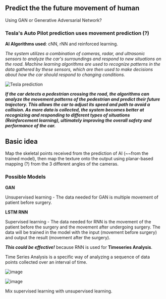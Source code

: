 ## Predict the the future movement of human

Using GAN or Generative Adversarial Network?

### Tesla's Auto Pilot prediction uses movement prediction (?)

**AI Algorithms used**: cNN, rNN and reinforced learning.

_The system utilizes a combination of cameras, radar, and ultrasonic sensors to analyze the car's surroundings and respond to new situations on the road. Machine learning algorithms are used to recognize patterns in the data gathered by these sensors, which are then used to make decisions about how the car should respond to changing conditions._

![Tesla prediction](https://media.cnn.com/api/v1/images/stellar/prod/190419145230-01-tesla-autopilot.jpg?q=w_1110,c_fill/f_webp)

***If the car detects a pedestrian crossing the road, the algorithms can analyze the movement patterns of the pedestrian and predict their future trajectory. This allows the car to adjust its speed and path to avoid a collision. As more data is collected, the system becomes better at recognizing and responding to different types of situations (Reinforcement learning), ultimately improving the overall safety and performance of the car.***

## Basic idea

Map the skeletal points received from the prediction of AI (~~from the trained model), then map the texture onto the output using planar-based mapping (?) from the 3 different angles of the cameras.

### Possible Models

**GAN**

Unsupervised learning - The data needed for GAN is multiple movement of patient before surgery.

**LSTM RNN**

Supervised learning - The data needed for RNN is the movement of the patient before the surgery and the movement after undergoing surgery. The data will be trained in the model with the input (movement before surgery) and output the result (movement after the surgery).

***This could be effective!*** because RNN is used for **Timeseries Analysis**.

Time Series Analysis is 
a specific way of analyzing a sequence of data points collected over an interval of time.

![image](https://github.com/skyeded/movementPrediction/assets/113011883/beac4213-3ba7-4f51-9158-a1698f02c41c)

![image](https://github.com/skyeded/movementPrediction/assets/113011883/99c00847-90ee-49c7-a413-4b2caa988b77)

Mix supervised learning with unsupervised learning.
